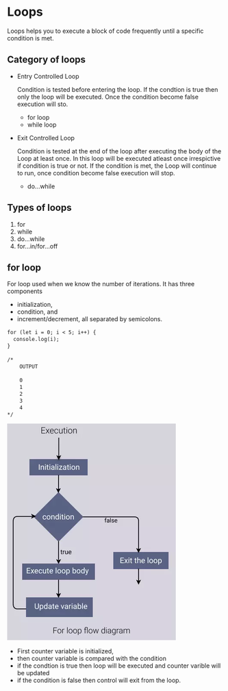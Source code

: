 # Loops

Loops helps you to execute a block of code frequently until a specific condition is met.

## Category of loops

- Entry Controlled Loop

    Condition is tested before entering the loop. If the condtion is true then only the loop will be executed. Once the condition become false execution will sto.

  - for loop
  - while loop

- Exit Controlled Loop

    Condition is tested at the end of the loop after executing the body of the Loop at least once. In this loop will be executed atleast once irrespictive if condition is true or not. If the condition is met, the Loop will continue to run, once condition become false execution will stop.

  - do...while

## Types of loops

1. for
2. while
3. do...while
4. for...in/for...off

## for loop

For loop used when we know the number of iterations. It has three components

- initialization,
- condition, and
- increment/decrement, all separated by semicolons.

```JS
for (let i = 0; i < 5; i++) {
  console.log(i);
}

/*
    OUTPUT

    0
    1
    2
    3
    4
*/
```

![Function Structure](./for-loop-flow-diagram.webp)

- First counter variable is initialized,
- then counter variable is compared with the condition
- if the condtion is true then loop will be executed and counter varible will be updated
- if the condition is false then control will exit from the loop.

<!-- Nested for loop shold be done -->